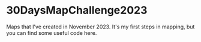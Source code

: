 # 30DaysMapChallenge2023
Maps that I've created in November 2023. It's my first steps in mapping, but you can find some useful code here. 
